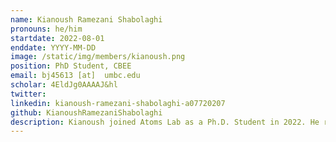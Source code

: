 ```yaml
---
name: Kianoush Ramezani Shabolaghi
pronouns: he/him
startdate: 2022-08-01
enddate: YYYY-MM-DD
image: /static/img/members/kianoush.png
position: PhD Student, CBEE
email: bj45613 [at]  umbc.edu
scholar: 4EldJg0AAAAJ&hl
twitter: 
linkedin: kianoush-ramezani-shabolaghi-a07720207
github: KianoushRamezaniShabolaghi
description: Kianoush joined Atoms Lab as a Ph.D. Student in 2022. He received his M.Sc. in Chemical Engineering from Sharif University of Technology in Iran in 2020, where he studied Molecular Simulations for adsorption in zeolites. He is currently working on Machine Learning algorithms (Symbolic Regression), which aims to finding mathematical relationships between dataset variables. In his free time you might find him traveling or lifting weights at the gym.
---
```

